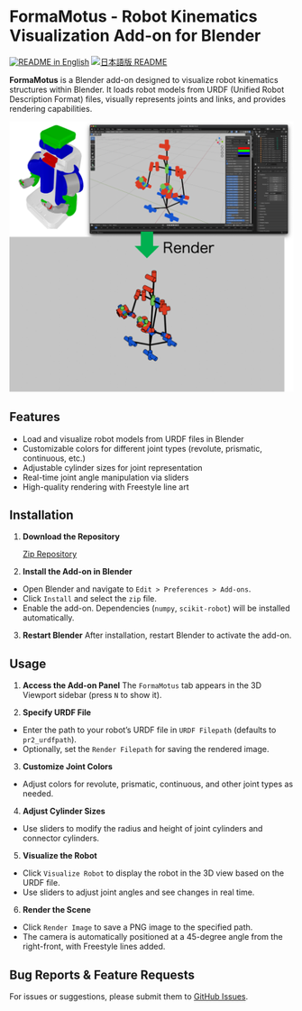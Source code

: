 # FormaMotus - Robot Kinematics Visualization Add-on for Blender

[![README in English](https://img.shields.io/badge/English-d9d9d9)](./README.md)
[![日本語版 README](https://img.shields.io/badge/日本語-d9d9d9)](./README_ja.md)

**FormaMotus** is a Blender add-on designed to visualize robot kinematics structures within Blender. It loads robot models from URDF (Unified Robot Description Format) files, visually represents joints and links, and provides rendering capabilities.

![RenderedImage](docs/image/pr2_render.png)

## Features
- Load and visualize robot models from URDF files in Blender
- Customizable colors for different joint types (revolute, prismatic, continuous, etc.)
- Adjustable cylinder sizes for joint representation
- Real-time joint angle manipulation via sliders
- High-quality rendering with Freestyle line art

## Installation
1. **Download the Repository**

    [Zip Repository](https://github.com/iory/formamotus/releases/download/v1.0.0/formamotus.zip)

2. **Install the Add-on in Blender**
- Open Blender and navigate to `Edit > Preferences > Add-ons`.
- Click `Install` and select the `zip` file.
- Enable the add-on. Dependencies (`numpy`, `scikit-robot`) will be installed automatically.

3. **Restart Blender**
After installation, restart Blender to activate the add-on.

## Usage
1. **Access the Add-on Panel**
The `FormaMotus` tab appears in the 3D Viewport sidebar (press `N` to show it).

2. **Specify URDF File**
- Enter the path to your robot’s URDF file in `URDF Filepath` (defaults to `pr2_urdfpath`).
- Optionally, set the `Render Filepath` for saving the rendered image.

3. **Customize Joint Colors**
- Adjust colors for revolute, prismatic, continuous, and other joint types as needed.

4. **Adjust Cylinder Sizes**
- Use sliders to modify the radius and height of joint cylinders and connector cylinders.

5. **Visualize the Robot**
- Click `Visualize Robot` to display the robot in the 3D view based on the URDF file.
- Use sliders to adjust joint angles and see changes in real time.

6. **Render the Scene**
- Click `Render Image` to save a PNG image to the specified path.
- The camera is automatically positioned at a 45-degree angle from the right-front, with Freestyle lines added.

## Bug Reports & Feature Requests
For issues or suggestions, please submit them to [GitHub Issues](https://github.com/iory/formamotus/issues).
